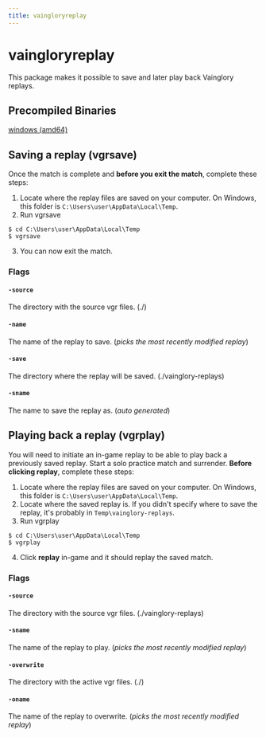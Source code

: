 ```yaml
---
title: vaingloryreplay
---
```


# vaingloryreplay

This package makes it possible to save and later play back Vainglory replays.

## Precompiled Binaries

[windows (amd64)](windows_amd64.zip)

## Saving a replay (vgrsave)

Once the match is complete and **before you exit the match**, complete these steps:
1. Locate where the replay files are saved on your computer. On Windows, this folder is `C:\Users\user\AppData\Local\Temp`.
2. Run vgrsave
```shell
$ cd C:\Users\user\AppData\Local\Temp
$ vgrsave
```
3. You can now exit the match.

### Flags

#### `-source`
The directory with the source vgr files. (./)

#### `-name`
The name of the replay to save. (*picks the most recently modified replay*)

#### `-save`
The directory where the replay will be saved. (./vainglory-replays)

#### `-sname`
The name to save the replay as. (*auto generated*)

## Playing back a replay (vgrplay)

You will need to initiate an in-game replay to be able to play back a previously saved replay. Start a solo practice match and surrender. **Before clicking replay**, complete these steps:
1. Locate where the replay files are saved on your computer. On Windows, this folder is `C:\Users\user\AppData\Local\Temp`.
2. Locate where the saved replay is. If you didn't specify where to save the replay, it's probably in `Temp\vainglory-replays`.
3. Run vgrplay
```shell
$ cd C:\Users\user\AppData\Local\Temp
$ vgrplay
```
4. Click **replay** in-game and it should replay the saved match.

### Flags

#### `-source`
The directory with the source vgr files. (./vainglory-replays)

#### `-sname`
The name of the replay to play. (*picks the most recently modified replay*)

#### `-overwrite`
The directory with the active vgr files. (./)

#### `-oname`
The name of the replay to overwrite. (*picks the most recently modified replay*)
